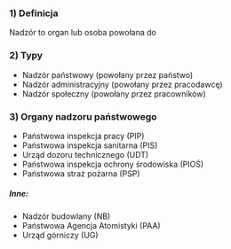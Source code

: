 ### 1) Definicja
Nadzór to organ lub osoba powołana do 
### 2) Typy
- Nadzór państwowy (powołany przez państwo)
- Nadzór administracyjny (powołany przez pracodawcę)
- Nadzór społeczny (powołany przez pracowników)
### 3) Organy nadzoru państwowego
- Państwowa inspekcja pracy (PIP)
- Państwowa inspekcja sanitarna (PIS)
- Urząd dozoru technicznego (UDT)
- Państwowa inspekcja ochrony środowiska (PIOŚ)
- Państwowa straż pożarna (PSP)
##### Inne:
- Nadzór budowlany (NB)
- Państwowa Agencja Atomistyki (PAA)
- Urząd górniczy (UG)
